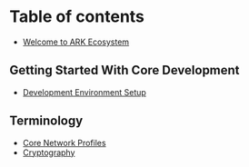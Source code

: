 # Table of contents

* [Welcome to ARK Ecosystem](README.md)

## Getting Started With Core Development <a id="core-getting-started"></a>

* [Development Environment Setup](core-getting-started/setting-up-your-development-environment.md)

## Terminology

* [Core Network Profiles](terminology/core-network-profiles.md)
* [Cryptography](terminology/cryptography.md)

